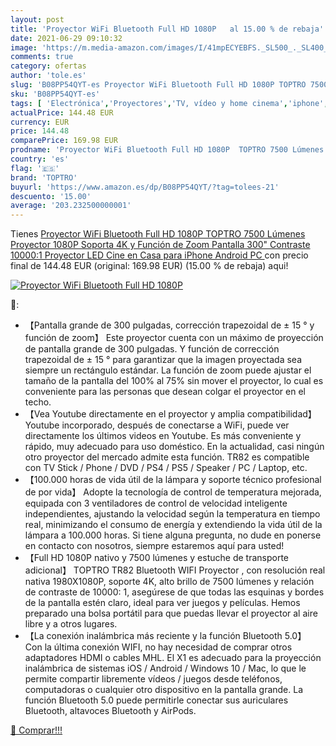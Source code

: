 ```yaml
---
layout: post
title: 'Proyector WiFi Bluetooth Full HD 1080P   al 15.00 % de rebaja'
date: 2021-06-29 09:10:32
image: 'https://m.media-amazon.com/images/I/41mpECYEBFS._SL500_._SL400_.jpg'
comments: true
category: ofertas
author: 'tole.es'
slug: 'B08PP54QYT-es Proyector WiFi Bluetooth Full HD 1080P TOPTRO 7500 Lúmenes...'
sku: 'B08PP54QYT-es'
tags: [ 'Electrónica','Proyectores','TV, vídeo y home cinema','iphone','toptro', ]
actualPrice: 144.48 EUR
currency: EUR
price: 144.48
comparePrice: 169.98 EUR
prodname: 'Proyector WiFi Bluetooth Full HD 1080P  TOPTRO 7500 Lúmenes Proyector 1080P Soporta 4K y Función de Zoom  Pantalla 300" Contraste 10000:1 Proyector LED Cine en Casa para iPhone Android PC '
country: 'es'
flag: '🇪🇸'
brand: 'TOPTRO'
buyurl: 'https://www.amazon.es/dp/B08PP54QYT/?tag=tolees-21'
descuento: '15.00'
average: '203.232500000001'
---
```


Tienes [Proyector WiFi Bluetooth Full HD 1080P  TOPTRO 7500 Lúmenes Proyector 1080P Soporta 4K y Función de Zoom  Pantalla 300" Contraste 10000:1 Proyector LED Cine en Casa para iPhone Android PC ](https://www.amazon.es/dp/B08PP54QYT/?tag=tolees-21) con precio final de  144.48 EUR (original: 169.98 EUR) (15.00 %  de rebaja) aqui!

[![Proyector WiFi Bluetooth Full HD 1080P  ](https://m.media-amazon.com/images/I/41mpECYEBFS._SL500_._SL400_.jpg)](https://www.amazon.es/dp/B08PP54QYT/?tag=tolees-21)

🔎:

- 【Pantalla grande de 300 pulgadas, corrección trapezoidal de ± 15 ° y función de zoom】 Este proyector cuenta con un máximo de proyección de pantalla grande de 300 pulgadas. Y función de corrección trapezoidal de ± 15 ° para garantizar que la imagen proyectada sea siempre un rectángulo estándar. La función de zoom puede ajustar el tamaño de la pantalla del 100% al 75% sin mover el proyector, lo cual es conveniente para las personas que desean colgar el proyector en el techo.
- 【Vea Youtube directamente en el proyector y amplia compatibilidad】 Youtube incorporado, después de conectarse a WiFi, puede ver directamente los últimos videos en Youtube. Es más conveniente y rápido, muy adecuado para uso doméstico. En la actualidad, casi ningún otro proyector del mercado admite esta función. TR82 es compatible con TV Stick / Phone / DVD / PS4 / PS5 / Speaker / PC / Laptop, etc.
- 【100.000 horas de vida útil de la lámpara y soporte técnico profesional de por vida】 Adopte la tecnología de control de temperatura mejorada, equipada con 3 ventiladores de control de velocidad inteligente independientes, ajustando la velocidad según la temperatura en tiempo real, minimizando el consumo de energía y extendiendo la vida útil de la lámpara a 100.000 horas. Si tiene alguna pregunta, no dude en ponerse en contacto con nosotros, siempre estaremos aquí para usted!
- 【Full HD 1080P nativo y 7500 lúmenes y estuche de transporte adicional】 TOPTRO TR82 Bluetooth WIFI Proyector , con resolución real nativa 1980X1080P, soporte 4K, alto brillo de 7500 lúmenes y relación de contraste de 10000: 1, asegúrese de que todas las esquinas y bordes de la pantalla estén claro, ideal para ver juegos y películas. Hemos preparado una bolsa portátil para que puedas llevar el proyector al aire libre y a otros lugares.
- 【La conexión inalámbrica más reciente y la función Bluetooth 5.0】 Con la última conexión WIFI, no hay necesidad de comprar otros adaptadores HDMI o cables MHL. El X1 es adecuado para la proyección inalámbrica de sistemas iOS / Android / Windows 10 / Mac, lo que le permite compartir libremente vídeos / juegos desde teléfonos, computadoras o cualquier otro dispositivo en la pantalla grande. La función Bluetooth 5.0 puede permitirle conectar sus auriculares Bluetooth, altavoces Bluetooth y AirPods.

[🛒 Comprar!!!](https://www.amazon.es/dp/B08PP54QYT/?tag=tolees-21)
